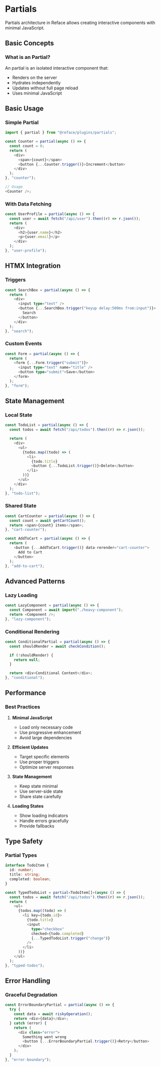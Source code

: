 # Partials

Partials architecture in Reface allows creating interactive components with minimal JavaScript.

## Basic Concepts

### What is an Partial?

An partial is an isolated interactive component that:

- Renders on the server
- Hydrates independently
- Updates without full page reload
- Uses minimal JavaScript

## Basic Usage

### Simple Partial

```typescript
import { partial } from "@reface/plugins/partials";

const Counter = partial(async () => {
  const count = 0;
  return (
    <div>
      <span>{count}</span>
      <button {...Counter.trigger()}>Increment</button>
    </div>
  );
}, "counter");

// Usage
<Counter />;
```

### With Data Fetching

```typescript
const UserProfile = partial(async () => {
  const user = await fetch("/api/user").then((r) => r.json());
  return (
    <div>
      <h2>{user.name}</h2>
      <p>{user.email}</p>
    </div>
  );
}, "user-profile");
```

## HTMX Integration

### Triggers

```typescript
const SearchBox = partial(async () => {
  return (
    <div>
      <input type="text" />
      <button {...SearchBox.trigger("keyup delay:500ms from:input")}>
        Search
      </button>
    </div>
  );
}, "search");
```

### Custom Events

```typescript
const Form = partial(async () => {
  return (
    <form {...Form.trigger("submit")}>
      <input type="text" name="title" />
      <button type="submit">Save</button>
    </form>
  );
}, "form");
```

## State Management

### Local State

```typescript
const TodoList = partial(async () => {
  const todos = await fetch("/api/todos").then((r) => r.json());

  return (
    <div>
      <ul>
        {todos.map((todo) => (
          <li>
            {todo.title}
            <button {...TodoList.trigger()}>Delete</button>
          </li>
        ))}
      </ul>
    </div>
  );
}, "todo-list");
```

### Shared State

```typescript
const CartCounter = partial(async () => {
  const count = await getCartCount();
  return <span>{count} items</span>;
}, "cart-counter");

const AddToCart = partial(async () => {
  return (
    <button {...AddToCart.trigger()} data-rerender="cart-counter">
      Add to Cart
    </button>
  );
}, "add-to-cart");
```

## Advanced Patterns

### Lazy Loading

```typescript
const LazyComponent = partial(async () => {
  const Component = await import("./heavy-component");
  return <Component />;
}, "lazy-component");
```

### Conditional Rendering

```typescript
const ConditionalPartial = partial(async () => {
  const shouldRender = await checkCondition();

  if (!shouldRender) {
    return null;
  }

  return <div>Conditional Content</div>;
}, "conditional");
```

## Performance

### Best Practices

1. **Minimal JavaScript**

   - Load only necessary code
   - Use progressive enhancement
   - Avoid large dependencies

2. **Efficient Updates**

   - Target specific elements
   - Use proper triggers
   - Optimize server responses

3. **State Management**

   - Keep state minimal
   - Use server-side state
   - Share state carefully

4. **Loading States**
   - Show loading indicators
   - Handle errors gracefully
   - Provide fallbacks

## Type Safety

### Partial Types

```typescript
interface TodoItem {
  id: number;
  title: string;
  completed: boolean;
}

const TypedTodoList = partial<TodoItem[]>(async () => {
  const todos = await fetch("/api/todos").then((r) => r.json());
  return (
    <ul>
      {todos.map((todo) => (
        <li key={todo.id}>
          {todo.title}
          <input
            type="checkbox"
            checked={todo.completed}
            {...TypedTodoList.trigger("change")}
          />
        </li>
      ))}
    </ul>
  );
}, "typed-todos");
```

## Error Handling

### Graceful Degradation

```typescript
const ErrorBoundaryPartial = partial(async () => {
  try {
    const data = await riskyOperation();
    return <div>{data}</div>;
  } catch (error) {
    return (
      <div class="error">
        Something went wrong
        <button {...ErrorBoundaryPartial.trigger()}>Retry</button>
      </div>
    );
  }
}, "error-boundary");
```
